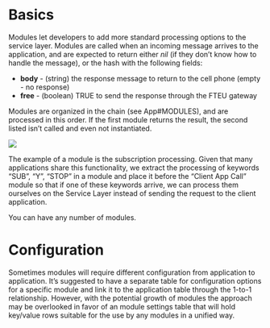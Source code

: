 Basics
======

Modules let developers to add more standard processing options to the
service layer. Modules are called when an incoming message arrives to
the application, and are expected to return either *nil* (if they don’t
know how to handle the message), or the hash with the following fields:

-   **body** - (string) the response message to return to the cell phone
    (empty - no response)
-   **free** - (boolean) TRUE to send the response through the FTEU
    gateway

Modules are organized in the chain (see App\#MODULES), and are processed
in this order. If the first module returns the result, the second listed
isn’t called and even not instantiated.

![]({{Processing_MO__modules_.png}})

The example of a module is the subscription processing. Given that many
applications share this functionality, we extract the processing of
keywords “SUB”, “Y”, “STOP” in a module and place it before the “Client
App Call” module so that if one of these keywords arrive, we can process
them ourselves on the Service Layer instead of sending the request to
the client application.

You can have any number of modules.

Configuration
=============

Sometimes modules will require different configuration from application
to application. It’s suggested to have a separate table for
configuration options for a specific module and link it to the
application table through the 1-to-1 relationship. However, with the
potential growth of modules the approach may be overlooked in favor of
an module settings table that will hold key/value rows suitable for the
use by any modules in a unified way.
